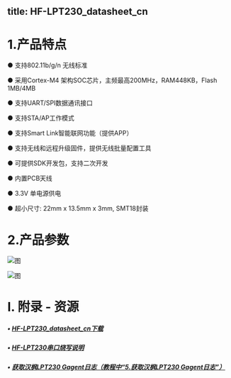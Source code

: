 title: HF-LPT230_datasheet_cn
---

# 1.产品特点

●  支持802.11b/g/n 无线标准

●  采用Cortex-M4 架构SOC芯片，主频最高200MHz，RAM448KB，Flash 1MB/4MB

●  支持UART/SPI数据通讯接口

●  支持STA/AP工作模式

●  支持Smart Link智能联网功能（提供APP）

●  支持无线和远程升级固件，提供无线批量配置工具

●  可提供SDK开发包，支持二次开发

●  内置PCB天线

●  3.3V 单电源供电

●  超小尺寸: 22mm x 13.5mm x 3mm, SMT18封装

# 2.产品参数

![图](http://docs.gizwits.com/assets/zh-cn/module_source/HF/LPT230/LPT230datasheet_1.png)

![图](http://docs.gizwits.com/assets/zh-cn/module_source/HF/LPT230/LPT230datasheet_2.png)


# I. 附录 - 资源

##### • [HF-LPT230_datasheet_cn下载](http://docs.gizwits.com/assets/pdf/LPT230/HF-LPX30_User_Manual.rar)

##### • [HF-LPT230串口烧写说明](http://docs.gizwits.com/zh-cn/deviceDev/debug/HF-LPT230.html)

##### • [获取汉枫LPT230 Gagent日志（教程中“5.获取汉枫LPT230 Gagent日志”）](http://docs.gizwits.com/zh-cn/deviceDev/%E9%80%9A%E8%AE%AF%E6%A8%A1%E7%BB%84%E8%B0%83%E8%AF%95%E6%97%A5%E5%BF%97%E6%8A%93%E5%8F%96%E6%95%99%E7%A8%8B.html)
